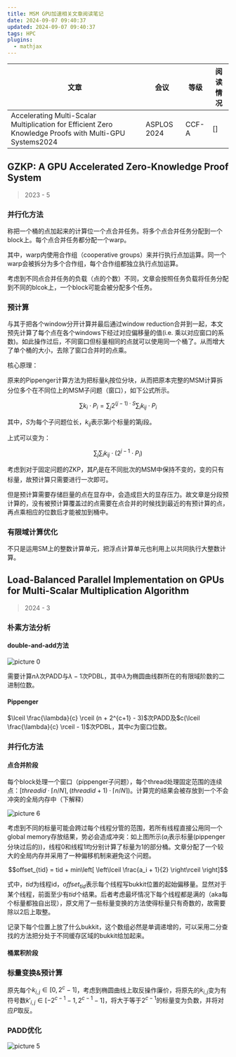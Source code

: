 ```yaml
---
title: MSM GPU加速相关文章阅读笔记
date: 2024-09-07 09:40:37
updated: 2024-09-07 09:40:37
tags: HPC
plugins:
  - mathjax
---
```


| 文章                                                                                                    | 会议        | 等级  | 阅读情况 |
| ------------------------------------------------------------------------------------------------------- | ----------- | ----- | -------- |
| Accelerating Multi-Scalar Multiplication for Efficient Zero Knowledge Proofs with Multi-GPU Systems2024 | ASPLOS 2024 | CCF-A | []       |


## GZKP: A GPU Accelerated Zero-Knowledge Proof System
> 2023 - 5

### 并行化方法
称把一个桶的点加起来的计算位一个点合并任务。将多个点合并任务分配到一个block上。每个点合并任务都分配一个warp。

其中，warp内使用合作组（cooperative groups）来并行执行点加运算。同一个warp会被拆分为多个合作组，每个合作组都独立执行点加运算。

考虑到不同点合并任务的负载（点的个数）不同，文章会按照任务负载将任务分配到不同的blcok上，一个block可能会被分配多个任务。

### 预计算
与其于把各个window分开计算并最后通过window reduction合并到一起，本文预先计算了每个点在各个windows下经过对应偏移量的值(i.e. 乘以对应窗口的系数)。如此操作过后，不同窗口但标量相同的点就可以使用同一个桶了。从而增大了单个桶的大小，去除了窗口合并时的点乘。

核心原理： 

原来的Pippenger计算方法为把标量$k_i$按位分块，从而把原本完整的MSM计算拆分位多个在不同位上的MSM子问题（窗口），如下公式所示。

$$\sum k_i \cdot P_i = \sum_j 2^{(j-1) \cdot S} \sum_i k_{ij} \cdot P_i$$

其中，$S$为每个子问题位长，$k_{ij}$表示第$i$个标量的第$j$段。

上式可以变为：

$$\sum_j \sum_i k_{ij} \cdot (2^{j-1} \cdot P_i)$$

考虑到对于固定问题的ZKP，其$P_i$是在不同批次的MSM中保持不变的，变的只有标量，故预计算只需要进行一次即可。

但是预计算需要存储巨量的点在显存中，会造成巨大的显存压力。故文章是分段预计算的，没有被预计算覆盖过的点需要在点合并的时候找到最近的有预计算的点，再点乘相应的位数后才能被加到桶中。

### 有限域计算优化

不只是运用SM上的整数计算单元，把浮点计算单元也利用上以共同执行大整数计算。

## Load-Balanced Parallel Implementation on GPUs for Multi-Scalar Multiplication Algorithm
> 2024 - 3

### 朴素方法分析
#### double-and-add方法
![picture 0](https://img.goldenpotato.cn/ecc337c43b931afebb12a49d4f57cb528e9adaa72e6ac53110b504d2f65b8aaf.png)  

需要计算$n\lambda$次PADD与$\lambda -1$次PDBL，其中$\lambda$为椭圆曲线群所在的有限域阶数的二进制位数。
#### Pippenger
$\lceil \frac{\lambda}{c} \rceil (n + 2^{c+1} - 3)$次PADD及$c(\lceil \frac{\lambda}{c} \rceil - 1)$次PDBL，其中$c$为窗口位数。

### 并行化方法
#### 点合并阶段
每个block处理一个窗口（pippenger子问题），每个thread处理固定范围的连续点：$\left[threadid \cdot \lceil n / N \rceil,  (threadid + 1) \cdot \lceil n / N \rceil \right)$。计算完的结果会被存放到一个不会冲突的全局内存中（下解释）

![picture 6](https://img.goldenpotato.cn/d39c734e587f1418a71c69c9be69b4e2412f09f4e540f54b534e0f5e84c37026.png)  


考虑到不同的标量可能会跨过每个线程分管的范围，若所有线程直接公用同一个global memory存放结果，势必会造成冲突：如上图所示($a_i$表示标量(pippenger分块过后的))，线程0和线程1均分别计算了标量为1的部分桶。文章分配了一个较大的全局内存并采用了一种偏移机制来避免这个问题。

$$offset_{tid} = tid + min\left[ \left\lceil \frac{a_i + 1}{2} \right\rceil \right]$$

式中，$tid$为线程id，$offset_{tid}$表示每个线程写bukkit位置的起始偏移量。显然对于某个线程，前面至少有$tid$个结果。后者考虑最坏情况下每个线程都是满的（aka每个标量都独自出现），原文用了一些标量变换的方法使得标量只有奇数的，故需要除以2后上取整。

记录下每个位置上放了什么bukkit，这个数组必然是单调递增的，可以采用二分查找的方法把分处于不同缓存区域的bukkit给加起来。

#### 桶累积阶段


### 标量变换&预计算
原先每个$k_{i,j} \in [0, 2^c - 1]$，考虑到椭圆曲线上取反操作廉价，将原先的$k_{i,j}$变为有符号数$k'_{i,j} \in [- 2^{c-1} -1, 2^{c-1} -1]$，将大于等于$2^{c-1}$的标量变为负数，并将对应$P$取反。

### PADD优化
![picture 5](https://img.goldenpotato.cn/ff7e16afe8bcf3512ccae62d054409e3ee293e361c35aece75f1d47eb807ba5b.png)  

